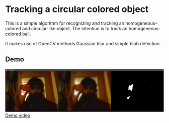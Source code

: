 # Tracking a circular colored object

This is a simple algorithm for recognizing and tracking an homogeneous-colored and circular-like object.
The intention is to track an homogeneous-colored ball.

It makes use of OpenCV methods Gaussian blur and simple blob detection.

## Demo

![Demo picture](\doc\images\demo.png)
[Demo video](https://youtu.be/Baz3H-SyI8s)
